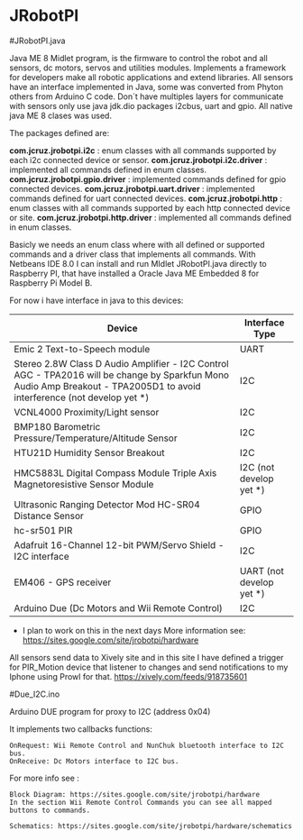 JRobotPI
========

#JRobotPI.java

Java ME 8 Midlet program, is the firmware to control the robot and all sensors, dc motors, servos and utilities modules.
Implements a framework for developers make all robotic applications and extend libraries.
All sensors have an interface implemented in Java, some was converted from Phyton others from Arduino C code. 
Don´t have multiples layers for communicate with sensors only use java jdk.dio packages i2cbus, uart and gpio. All native java ME 8 clases was used.

The packages defined are:

**com.jcruz.jrobotpi.i2c** : enum classes with all commands supported by each i2c connected device or sensor.
**com.jcruz.jrobotpi.i2c.driver** : implemented all commands defined in enum classes.
**com.jcruz.jrobotpi.gpio.driver** : implemented commands defined for gpio connected devices.
**com.jcruz.jrobotpi.uart.driver** : implemented commands defined for uart connected devices.
**com.jcruz.jrobotpi.http** : enum classes with all commands supported by each http connected device or site.
**com.jcruz.jrobotpi.http.driver** : implemented all commands defined in enum classes.

Basicly we needs an enum class where with all defined or supported commands and a driver class that implements all commands.
With Netbeans IDE 8.0 I can install and run MIdlet JRobotPI.java directly to Raspberry PI, that have installed a Oracle Java ME Embedded 8 for Raspberry Pi Model B. 


For now i have interface in java to this devices:

|Device|Interface Type|
--------------|---------------|
|Emic 2 Text-to-Speech module|UART|
|Stereo 2.8W Class D Audio Amplifier - I2C Control AGC - TPA2016 will be change by Sparkfun Mono Audio Amp Breakout - TPA2005D1 to   avoid interference  (not develop yet *)|I2C|
|VCNL4000 Proximity/Light sensor|I2C|
|BMP180 Barometric Pressure/Temperature/Altitude Sensor|I2C|
|HTU21D Humidity Sensor Breakout|I2C|
|HMC5883L Digital Compass Module Triple Axis Magnetoresistive Sensor Module|I2C (not develop yet *)|
|Ultrasonic Ranging Detector Mod HC-SR04 Distance Sensor|GPIO|
|hc-sr501 PIR|GPIO|
|Adafruit 16-Channel 12-bit PWM/Servo Shield - I2C interface|I2C|
|EM406 - GPS receiver|UART (not develop yet *)|
|Arduino Due (Dc Motors and Wii Remote Control)|I2C|

* I plan to work on this in the next days
More information see: https://sites.google.com/site/jrobotpi/hardware

All sensors send data to Xively site and in this site I have defined a trigger for PIR_Motion device that listener to changes and send notifications to my Iphone using Prowl for that.
https://xively.com/feeds/918735601


#Due_I2C.ino

Arduino DUE program for proxy to I2C (address 0x04)

It implements two callbacks functions:
	
	OnRequest: Wii Remote Control and NunChuk bluetooth interface to I2C bus.
	OnReceive: Dc Motors interface to I2C bus.
	
For more info see : 
	
	Block Diagram: https://sites.google.com/site/jrobotpi/hardware
	In the section Wii Remote Control Commands you can see all mapped buttons to commands.
	
	Schematics: https://sites.google.com/site/jrobotpi/hardware/schematics